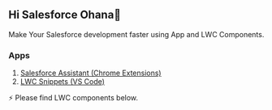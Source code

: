 ## Hi Salesforce Ohana👋

Make Your Salesforce development faster using App and LWC Components.

### Apps

1. [Salesforce Assistant (Chrome Extensions)](https://chrome.google.com/webstore/detail/salesforce-assistant/acpngnlieelljdlljmenkagbonaicccj)
2. [LWC Snippets (VS Code)](https://marketplace.visualstudio.com/items?itemName=Nik-Creation.lwc-salesforce)

 ⚡ Please find LWC components below.

<!--
**Nisar-99/Nisar-99** is a ✨ _special_ ✨ repository because its `README.md` (this file) appears on your GitHub profile.

Here are some ideas to get you started:

- 🔭 I’m currently working on ...
- 🌱 I’m currently learning ...
- 👯 I’m looking to collaborate on ...
- 🤔 I’m looking for help with ...
- 💬 Ask me about ...
- 📫 How to reach me: ...
- 😄 Pronouns: ...
- ⚡ Fun fact: ...
-->

